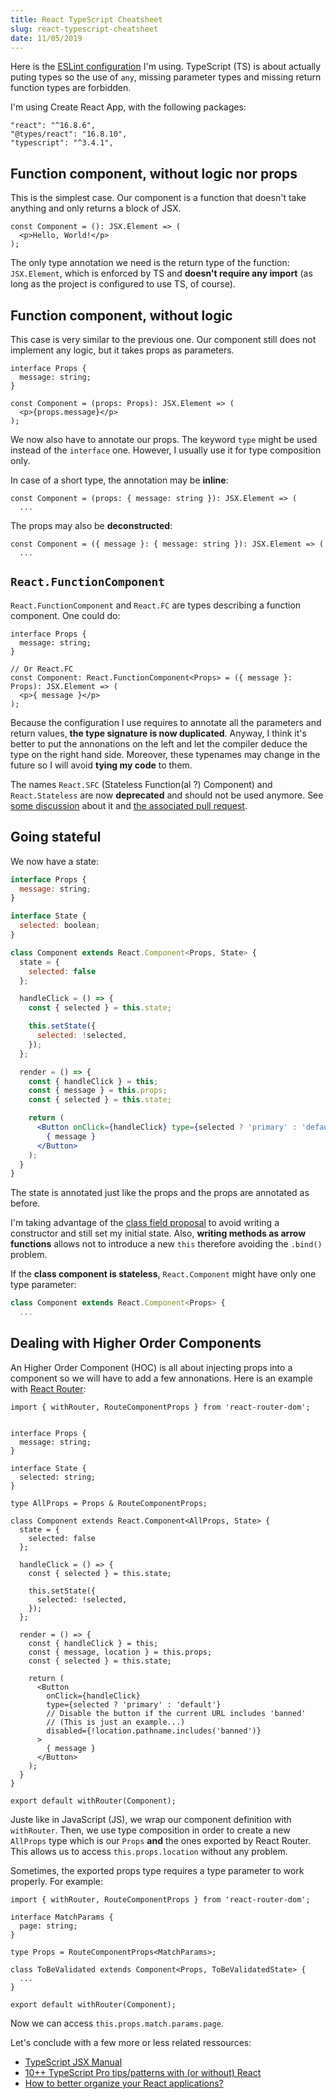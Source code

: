 ```yaml
---
title: React TypeScript Cheatsheet
slug: react-typescript-cheatsheet
date: 11/05/2019
---
```


Here is the
[ESLint configuration](https://gist.github.com/Geospace/2a5fdbe7054afc3d210f60f12c5a5b03)
I'm using. TypeScript (TS) is about actually puting types so the use of `any`,
missing parameter types and missing return function types are forbidden.

I'm using Create React App, with the following packages:

```
"react": "^16.8.6",
"@types/react": "16.8.10",
"typescript": "^3.4.1",
```


## Function component, without logic nor props

This is the simplest case. Our component is a function that doesn't take
anything and only returns a block of JSX.

```tsx
const Component = (): JSX.Element => (
  <p>Hello, World!</p>
);
```

The only type annotation we need is the return type of the function:
`JSX.Element`, which is enforced by TS and **doesn't require any import** (as
long as the project is configured to use TS, of course).


## Function component, without logic

This case is very similar to the previous one. Our component still does not
implement any logic, but it takes props as parameters.

```tsx
interface Props {
  message: string;
}

const Component = (props: Props): JSX.Element => (
  <p>{props.message}</p>
);
```

We now also have to annotate our props. The keyword `type` might be used
instead of the `interface` one. However, I usually use it for type composition
only.

In case of a short type, the annotation may be **inline**:

```tsx
const Component = (props: { message: string }): JSX.Element => (
  ...
```

The props may also be **deconstructed**:

```tsx
const Component = ({ message }: { message: string }): JSX.Element => (
  ...
```

## `React.FunctionComponent`

`React.FunctionComponent` and `React.FC` are types describing a function
component. One could do:

```tsx
interface Props {
  message: string;
}

// Or React.FC
const Component: React.FunctionComponent<Props> = ({ message }: Props): JSX.Element => (
  <p>{ message }</p>
);
```

Because the configuration I use requires to annotate all the parameters and
return values, **the type signature is now duplicated**. Anyway, I think it's
better to put the annonations on the left and let the compiler deduce the
type on the right hand side. Moreover, these typenames may change in the future
so I will avoid **tying my code** to them.

The names `React.SFC` (Stateless Function(al ?) Component) and
`React.Stateless` are now **deprecated** and should not be used anymore.
See [some discussion](https://twitter.com/dan_abramov/status/1057625147216220162)
about it and
[the associated pull request](https://github.com/DefinitelyTyped/DefinitelyTyped/pull/30364).


## Going stateful

We now have a state:

```jsx
interface Props {
  message: string;
}

interface State {
  selected: boolean;
}

class Component extends React.Component<Props, State> {
  state = {
    selected: false
  };

  handleClick = () => {
    const { selected } = this.state;

    this.setState({
      selected: !selected,
    });
  };

  render = () => {
    const { handleClick } = this;
    const { message } = this.props;
    const { selected } = this.state;

    return (
      <Button onClick={handleClick} type={selected ? 'primary' : 'default'}>
        { message }
      </Button>
    );
  }
}
```

The state is annotated just like the props and the props are annotated as
before.

I'm taking advantage of the
[class field proposal](https://github.com/tc39/proposal-class-fields) to avoid
writing a constructor and still set my initial state. Also, **writing methods
as arrow functions** allows not to introduce a new `this` therefore avoiding
the `.bind()` problem.

If the **class component is stateless**, `React.Component` might have only
one type parameter:

```jsx
class Component extends React.Component<Props> {
  ...
```


## Dealing with Higher Order Components

An Higher Order Component (HOC) is all about injecting props into a component
so we will have to add a few annonations. Here is an example with
[React Router](https://reacttraining.com/react-router/web/guides/quick-start):

```tsx
import { withRouter, RouteComponentProps } from 'react-router-dom';


interface Props {
  message: string;
}

interface State {
  selected: string;
}

type AllProps = Props & RouteComponentProps;

class Component extends React.Component<AllProps, State> {
  state = {
    selected: false
  };

  handleClick = () => {
    const { selected } = this.state;

    this.setState({
      selected: !selected,
    });
  };

  render = () => {
    const { handleClick } = this;
    const { message, location } = this.props;
    const { selected } = this.state;

    return (
      <Button
        onClick={handleClick}
        type={selected ? 'primary' : 'default'}
        // Disable the button if the current URL includes 'banned'
        // (This is just an example...)
        disabled={!location.pathname.includes('banned')}
      >
        { message }
      </Button>
    );
  }
}

export default withRouter(Component);
```

Juste like in JavaScript (JS), we wrap our component definition with
`withRouter`. Then, we use type composition in order to create a new `AllProps`
type which is our `Props` **and** the ones exported by React Router. This
allows us to access `this.props.location` without any problem.

Sometimes, the exported props type requires a type parameter to work
properly. For example:

```tsx
import { withRouter, RouteComponentProps } from 'react-router-dom';

interface MatchParams {
  page: string;
}

type Props = RouteComponentProps<MatchParams>;

class ToBeValidated extends Component<Props, ToBeValidatedState> {
  ...
}

export default withRouter(Component);
```

Now we can access `this.props.match.params.page`.

Let's conclude with a few more or less related ressources:

* [TypeScript JSX Manual](https://www.typescriptlang.org/docs/handbook/jsx.html)
* [10++ TypeScript Pro tips/patterns with (or without) React](https://medium.com/@martin_hotell/10-typescript-pro-tips-patterns-with-or-without-react-5799488d6680)
* [How to better organize your React applications?](https://medium.com/@alexmngn/how-to-better-organize-your-react-applications-2fd3ea1920f1)

